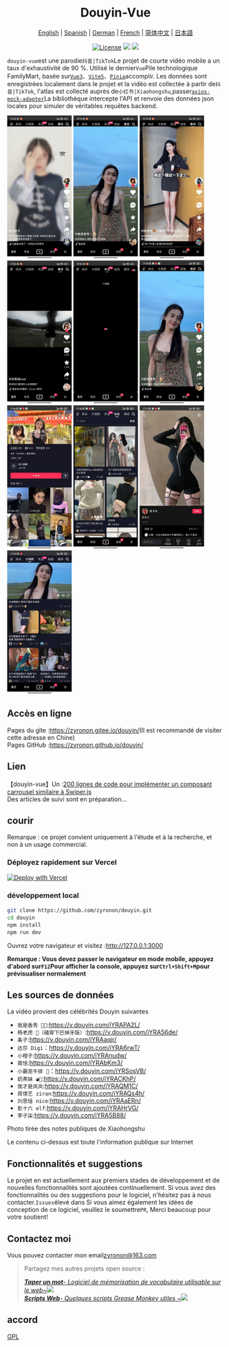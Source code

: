 <h1 align="center">
  Douyin-Vue
</h1>

<p align="center">
 <a href="README.en.md">English</a> | <a href="README.es.md">Spanish</a> | <a href="README.de.md">German</a> | 
<a href="README.fr.md">French</a> | <a href="README.md">简体中文</a> |  <a href="README.ja.md">日本語</a> 
</p>

<p align="center">
  <a href="https://github.com/zyronon/douyin/blob/master/LICENSE"><img src="https://img.shields.io/github/license/zyronon/douyin" alt="License"></a>
  <a><img src="https://img.shields.io/badge/PRs-welcome-brightgreen.svg"/></a>
  <a><img src="https://img.shields.io/badge/Powered%20by-Vue-blue"/></a>
</p>

`douyin-vue`est une parodie`抖音|TikTok`Le projet de courte vidéo mobile a un taux d'exhaustivité de 90 %. Utilisé le dernier`Vue`Pile technologique FamilyMart, basée sur[`Vue3`](https://cn.vuejs.org/)、[`Vite5`](https://cn.vitejs.dev/)、[`Pinia`](https://pinia.vuejs.org/)accomplir. Les données sont enregistrées localement dans le projet et la vidéo est collectée à partir de`抖音|TikTok`, l'atlas est collecté auprès de`小红书|Xiaohongshu`,passer[`axios-mock-adapter`](https://github.com/ctimmerm/axios-mock-adapter)La bibliothèque intercepte l'API et renvoie des données json locales pour simuler de véritables requêtes backend.

<div>
<img width="150px" src='docs/imgs/1.gif' />
<img width="150px" src='docs/imgs/2.gif' />
<img width="150px" src='docs/imgs/3.gif' />
<img width="150px" src='docs/imgs/4.gif' />
<img width="150px" src='docs/imgs/5.gif' />
<img width="150px" src='docs/imgs/img-1.jpg' />
<img width="150px" src='docs/imgs/img-2.jpg' />
<img width="150px" src='docs/imgs/img-3.jpg' />
<img width="150px" src='docs/imgs/img-4.jpg' />
<img width="150px" src='docs/imgs/img-5.jpg' />
</div>

## Accès en ligne

Pages du gîte :<https://zyronon.gitee.io/douyin/>(Il est recommandé de visiter cette adresse en Chine)  
Pages GitHub :<https://zyronon.github.io/douyin/>

[//]: # "~~Vercel:  [http://dy.ttentau.top/](http://dy.ttentau.top/)~~"

[//]: # "~~Netlify: [https://douyins.netlify.app/](https://douyins.netlify.app/)~~"

[//]: # "Vercel和Netlify分别送的100G免费流量已经用完了...🤣"

[//]: # "Android Apk: https://github.com/zyronon/douyin/releases"

[//]: # "**注意**：`PC` 必须将浏览器切到手机模式，先按 `F12` 调出控制台，再按 `Ctrl+Shift+M`才能正常预览"

[//]: # "**注意**：手机请用  [Via 浏览器](https://viayoo.com/zh-cn/)  或 Chrome 浏览器预览。其它浏览器可能会强制将视频全屏，导致无法正常显示"

## Lien

【douyin-vue】Un :[200 lignes de code pour implémenter un composant carrousel similaire à Swiper.js](https://juejin.cn/post/7360512664317018146)  
Des articles de suivi sont en préparation...

## courir

Remarque : ce projet convient uniquement à l'étude et à la recherche, et non à un usage commercial.

### Déployez rapidement sur Vercel

[![Deploy with Vercel](https://vercel.com/button)](https://vercel.com/new/clone?repository-url=https://github.com/zyronon/douyin)

### développement local

```bash
git clone https://github.com/zyronon/douyin.git
cd douyin
npm install
npm run dev
```

Ouvrez votre navigateur et visitez :<http://127.0.0.1:3000>

**Remarque : Vous devez passer le navigateur en mode mobile, appuyez d'abord sur`F12`Pour afficher la console, appuyez sur`Ctrl+Shift+M`pour prévisualiser normalement**

## Les sources de données

La vidéo provient des célébrités Douyin suivantes

-   `我是香秀 🐂🍺`:<https://v.douyin.com/iYRAPA2L/>
-   `杨老虎 🐯（磕穿下巴掉牙版）`:<https://v.douyin.com/iYRA56de/>
-   `条子`:<https://v.douyin.com/iYRAaqjr/>
-   `达莎 Digi`：<https://v.douyin.com/iYRA6rwT/>
-   `小橙子`:<https://v.douyin.com/iYRAnudw/>
-   `南恬`:<https://v.douyin.com/iYRAbKm3/>
-   `小霸宠牛排 🥩`：<https://v.douyin.com/iYRSosVB/>
-   `奶茶妹 ◕🌱`:<https://v.douyin.com/iYRACKhP/>
-   `我才是岚岚`:<https://v.douyin.com/iYRAQM1C/>
-   `周憬艺 ziran`:<https://v.douyin.com/iYRAQs4h/>
-   `刘思瑶 nice`:<https://v.douyin.com/iYRAaERn/>
-   `彭十六 elf`:<https://v.douyin.com/iYRAHrVG/>
-   `李子柒`:<https://v.douyin.com/iYRA5B88/>

Photo tirée des notes publiques de Xiaohongshu

Le contenu ci-dessus est toute l'information publique sur Internet

## Fonctionnalités et suggestions

Le projet en est actuellement aux premiers stades de développement et de nouvelles fonctionnalités sont ajoutées continuellement. Si vous avez des fonctionnalités ou des suggestions pour le logiciel, n'hésitez pas à nous contacter.`Issues`élevé dans
Si vous aimez également les idées de conception de ce logiciel, veuillez le soumettre`PR`, Merci beaucoup pour votre soutient!

## Contactez moi

Vous pouvez contacter mon email<a href="mailto:zyronon@163.com">zyronon@163.com</a>

> Partagez mes autres projets open source :
>
> _[**Taper un mot**- Logiciel de mémorisation de vocabulaire utilisable sur le web~](https://github.com/zyronon/typing-word)<img src="https://img.shields.io/github/stars/zyronon/typing-word.svg?style=flat-square&label=Star&color=4285dd&logo=github" height="16px" />_  
> _[**Scripts Web**- Quelques scripts Grease Monkey utiles ~](https://github.com/zyronon/web-scripts)<img src="https://img.shields.io/github/stars/zyronon/web-scripts.svg?style=flat-square&label=Star&color=4285dd&logo=github" height="16px" />_

## accord

[GPL](LICENSE)
